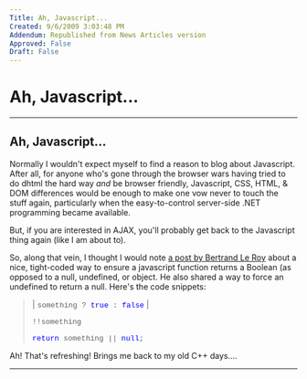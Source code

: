 ```yaml
---
Title: Ah, Javascript...
Created: 9/6/2009 3:03:48 PM
Addendum: Republished from News Articles version
Approved: False
Draft: False
---
```

# Ah, Javascript...

---

## Ah, Javascript...


Normally I wouldn't expect myself to find a reason to blog about Javascript. After all, for anyone who's gone through the browser wars having tried to do dhtml the hard way *and* be browser friendly, Javascript, CSS, HTML, & DOM differences would be enough to make one vow never to touch the stuff again, particularly when the easy-to-control server-side .NET programming became available.



But, if you are interested in AJAX, you'll probably get back to the Javascript thing again (like I am about to).



So, along that vein, I thought I would note [a post by Bertrand Le Roy](http://weblogs.asp.net/bleroy/archive/2006/09/29/A-nice-and-compact-way-to-coerce-to-Boolean-in-JavaScript.aspx) about a nice, tight-coded way to ensure a javascript function returns a Boolean (as opposed to a null, undefined, or object. He also shared a way to force an undefined to return a null. Here's the code snippets:



> | <font face="Courier New"><font size="2">something ? <span style="color: #0000ff">true</span> : <span style="color: #0000ff">false</span></font></font> |
> 
>   
> <font size="2" face="Courier New">!!something</font>
> 
> 
> 
> <font face="Courier New"><font size="2"><span style="color: #0000ff">return</span> something || <span style="color: #0000ff">null</span>;</font></font>



Ah! That's refreshing! Brings me back to my old C++ days....


<script src="/DesktopModules/itcMetaPost/js/m.js" type="text/javascript"></script>


---

